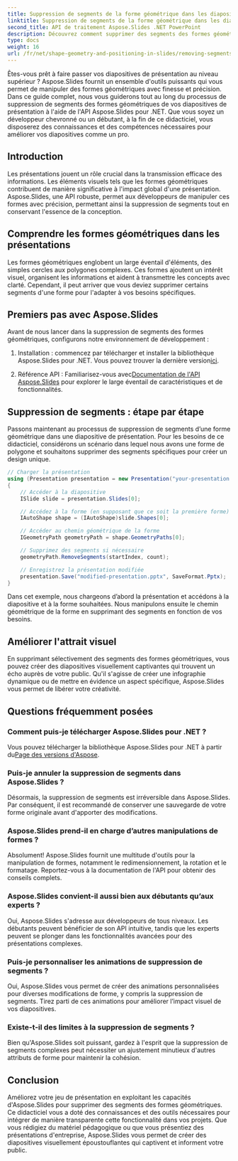 ```yaml
---
title: Suppression de segments de la forme géométrique dans les diapositives de présentation
linktitle: Suppression de segments de la forme géométrique dans les diapositives de présentation
second_title: API de traitement Aspose.Slides .NET PowerPoint
description: Découvrez comment supprimer des segments des formes géométriques dans les diapositives de présentation à l’aide de l’API Aspose.Slides pour .NET. Guide étape par étape avec le code source. Améliorez vos diapositives avec précision.
type: docs
weight: 16
url: /fr/net/shape-geometry-and-positioning-in-slides/removing-segments-geometry-shape/
---
```


Êtes-vous prêt à faire passer vos diapositives de présentation au niveau supérieur ? Aspose.Slides fournit un ensemble d'outils puissants qui vous permet de manipuler des formes géométriques avec finesse et précision. Dans ce guide complet, nous vous guiderons tout au long du processus de suppression de segments des formes géométriques de vos diapositives de présentation à l'aide de l'API Aspose.Slides pour .NET. Que vous soyez un développeur chevronné ou un débutant, à la fin de ce didacticiel, vous disposerez des connaissances et des compétences nécessaires pour améliorer vos diapositives comme un pro.

## Introduction

Les présentations jouent un rôle crucial dans la transmission efficace des informations. Les éléments visuels tels que les formes géométriques contribuent de manière significative à l'impact global d'une présentation. Aspose.Slides, une API robuste, permet aux développeurs de manipuler ces formes avec précision, permettant ainsi la suppression de segments tout en conservant l'essence de la conception.

## Comprendre les formes géométriques dans les présentations

Les formes géométriques englobent un large éventail d'éléments, des simples cercles aux polygones complexes. Ces formes ajoutent un intérêt visuel, organisent les informations et aident à transmettre les concepts avec clarté. Cependant, il peut arriver que vous deviez supprimer certains segments d'une forme pour l'adapter à vos besoins spécifiques.

## Premiers pas avec Aspose.Slides

Avant de nous lancer dans la suppression de segments des formes géométriques, configurons notre environnement de développement :

1.  Installation : commencez par télécharger et installer la bibliothèque Aspose.Slides pour .NET. Vous pouvez trouver la dernière version[ici](https://releases.aspose.com/slides/net/).

2.  Référence API : Familiarisez-vous avec[Documentation de l'API Aspose.Slides](https://reference.aspose.com/slides/net/) pour explorer le large éventail de caractéristiques et de fonctionnalités.

## Suppression de segments : étape par étape

Passons maintenant au processus de suppression de segments d’une forme géométrique dans une diapositive de présentation. Pour les besoins de ce didacticiel, considérons un scénario dans lequel nous avons une forme de polygone et souhaitons supprimer des segments spécifiques pour créer un design unique.

```csharp
// Charger la présentation
using (Presentation presentation = new Presentation("your-presentation.pptx"))
{
    // Accéder à la diapositive
    ISlide slide = presentation.Slides[0];

    // Accédez à la forme (en supposant que ce soit la première forme)
    IAutoShape shape = (IAutoShape)slide.Shapes[0];

    // Accéder au chemin géométrique de la forme
    IGeometryPath geometryPath = shape.GeometryPaths[0];

    // Supprimez des segments si nécessaire
    geometryPath.RemoveSegments(startIndex, count);

    // Enregistrez la présentation modifiée
    presentation.Save("modified-presentation.pptx", SaveFormat.Pptx);
}
```

Dans cet exemple, nous chargeons d’abord la présentation et accédons à la diapositive et à la forme souhaitées. Nous manipulons ensuite le chemin géométrique de la forme en supprimant des segments en fonction de vos besoins.

## Améliorer l'attrait visuel

En supprimant sélectivement des segments des formes géométriques, vous pouvez créer des diapositives visuellement captivantes qui trouvent un écho auprès de votre public. Qu'il s'agisse de créer une infographie dynamique ou de mettre en évidence un aspect spécifique, Aspose.Slides vous permet de libérer votre créativité.

## Questions fréquemment posées

### Comment puis-je télécharger Aspose.Slides pour .NET ?

 Vous pouvez télécharger la bibliothèque Aspose.Slides pour .NET à partir du[Page des versions d'Aspose](https://releases.aspose.com/slides/net/). 

### Puis-je annuler la suppression de segments dans Aspose.Slides ?

Désormais, la suppression de segments est irréversible dans Aspose.Slides. Par conséquent, il est recommandé de conserver une sauvegarde de votre forme originale avant d'apporter des modifications.

### Aspose.Slides prend-il en charge d’autres manipulations de formes ?

Absolument! Aspose.Slides fournit une multitude d'outils pour la manipulation de formes, notamment le redimensionnement, la rotation et le formatage. Reportez-vous à la documentation de l'API pour obtenir des conseils complets.

### Aspose.Slides convient-il aussi bien aux débutants qu’aux experts ?

Oui, Aspose.Slides s'adresse aux développeurs de tous niveaux. Les débutants peuvent bénéficier de son API intuitive, tandis que les experts peuvent se plonger dans les fonctionnalités avancées pour des présentations complexes.

### Puis-je personnaliser les animations de suppression de segments ?

Oui, Aspose.Slides vous permet de créer des animations personnalisées pour diverses modifications de forme, y compris la suppression de segments. Tirez parti de ces animations pour améliorer l’impact visuel de vos diapositives.

### Existe-t-il des limites à la suppression de segments ?

Bien qu'Aspose.Slides soit puissant, gardez à l'esprit que la suppression de segments complexes peut nécessiter un ajustement minutieux d'autres attributs de forme pour maintenir la cohésion.

## Conclusion

Améliorez votre jeu de présentation en exploitant les capacités d'Aspose.Slides pour supprimer des segments des formes géométriques. Ce didacticiel vous a doté des connaissances et des outils nécessaires pour intégrer de manière transparente cette fonctionnalité dans vos projets. Que vous rédigiez du matériel pédagogique ou que vous présentiez des présentations d'entreprise, Aspose.Slides vous permet de créer des diapositives visuellement époustouflantes qui captivent et informent votre public.